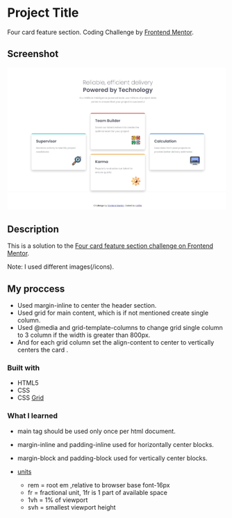 # Project Title

Four card feature section.
Coding Challenge by [Frontend Mentor](https://www.frontendmentor.io).

## Screenshot

![](./images/Screenshot.jpeg)


## Description

This is a solution to the [Four card feature section challenge on Frontend Mentor](https://www.frontendmentor.io/challenges/four-card-feature-section-weK1eFYK).

Note: I used different images(/icons).


## My proccess 

- Used margin-inline to center the header section.
- Used grid for main content, which is if not mentioned create single column.
- Used @media and grid-template-columns to change grid single column to 3 column if the width is greater than 800px.
- And for each grid column set the align-content to center to vertically centers the card .

### Built with

- HTML5
- CSS
- CSS [Grid](https://www.w3schools.com/css/css_grid.asp)

### What I learned

- main tag should be used only once per html document.

- margin-inline and padding-inline used for horizontally center blocks.

- margin-block and padding-block used for vertically center blocks.

- [units](https://www.w3schools.com/cssref/css_units.php) 
    - rem = root em ,relative to browser base font-16px
    - fr = fractional unit, 1fr is 1 part of available space
    - 1vh = 1% of viewport 
    - svh = smallest viewport height

